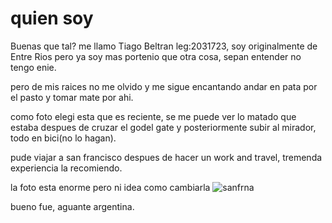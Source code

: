 # quien soy
Buenas que tal? me llamo Tiago Beltran leg:2031723, soy originalmente de Entre Rios pero ya soy mas portenio que otra cosa, sepan entender no tengo enie.

pero de mis raices no me olvido y me sigue encantando andar en pata por el pasto y tomar mate por ahi. 

como foto elegi esta que es reciente, se me puede ver lo matado que estaba despues de cruzar el godel gate y posteriormente subir al mirador, todo en bici(no lo hagan).

pude viajar a san francisco despues de hacer un work and travel, tremenda experiencia la recomiendo.

la foto esta enorme pero ni idea como cambiarla
![sanfrna](https://github.com/user-attachments/assets/34816c0c-450f-425f-b6b7-9bb61317505e)


bueno fue, aguante argentina.



